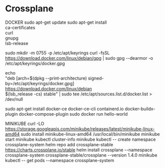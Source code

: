 # Crossplane

DOCKER 
sudo apt-get update
 sudo apt-get install \
    ca-certificates \
    curl \
    gnupg \
    lsb-release
    
sudo mkdir -m 0755 -p /etc/apt/keyrings
curl -fsSL https://download.docker.com/linux/debian/gpg | sudo gpg --dearmor -o /etc/apt/keyrings/docker.gpg

echo \
  "deb [arch=$(dpkg --print-architecture) signed-by=/etc/apt/keyrings/docker.gpg] https://download.docker.com/linux/debian \
  $(lsb_release -cs) stable" | sudo tee /etc/apt/sources.list.d/docker.list > /dev/null
  
  sudo apt-get install docker-ce docker-ce-cli containerd.io docker-buildx-plugin docker-compose-plugin
  sudo docker run hello-world
  
  MINIKUBE
  curl -LO https://storage.googleapis.com/minikube/releases/latest/minikube-linux-amd64
  sudo install minikube-linux-amd64 /usr/local/bin/minikube
  minikube start
  minikube kubectl cluster-info
  minikube kubectl -- create namespace crossplane-system
helm repo add crossplane-stable https://charts.crossplane.io/stable
helm install crossplane --namespace crossplane-system crossplane-stable/crossplane --version 1.4.0
minikube kubectl -- get pods --namespace crossplane-system
